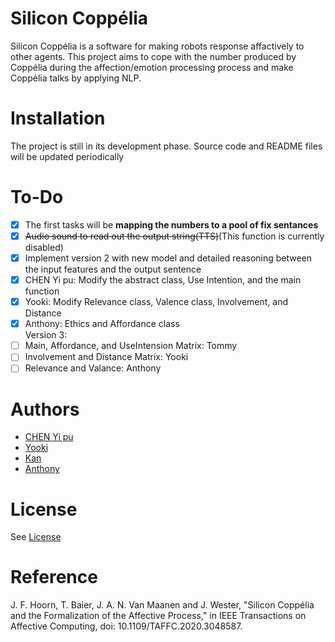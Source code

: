 # Silicon Coppélia
Silicon Coppélia is a software for making robots response affactively to other agents.
This project aims to cope with the number produced by Coppélia during the affection/emotion processing process and make Coppélia talks by applying NLP.  

# Installation
The project is still in its development phase. Source code and README files will be updated periodically

# To-Do
- [x] The first tasks will be **mapping the numbers to a pool of fix sentances**
- [x]  ~~Audio sound to read out the output string(TTS)~~(This function is currently disabled)  
- [x]  Implement version 2 with new model and detailed reasoning between the input features and the output sentence
- [x]  CHEN Yi pu: Modify the abstract class, Use Intention, and the main function
- [x]  Yooki: Modify Relevance class, Valence class, Involvement, and Distance
- [x]  Anthony: Ethics and Affordance class  
Version 3:  
- [ ] Main, Affordance, and UseIntension Matrix: Tommy
- [ ] Involvement and Distance Matrix: Yooki
- [ ] Relevance and Valance: Anthony

# Authors
- [CHEN Yi pu](https://github.com/BanjiBear)
- [Yooki](https://github.com/Yookivivi)
- [Kan](https://github.com/BlearKK)
- [Anthony](https://github.com/RepublicHo)

# License
See [License](https://github.com/SiliconCoppeliaJohanProject/Copellia/blob/08f33eda7ebde820bf5f5e5d72aba8423b845286/LICENSE)

# Reference
J. F. Hoorn, T. Baier, J. A. N. Van Maanen and J. Wester, "Silicon Coppélia and the Formalization of the Affective Process," in IEEE Transactions on Affective Computing, doi: 10.1109/TAFFC.2020.3048587.
